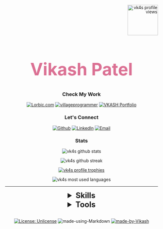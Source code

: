 <div align="center">
      <!-- PROFILE VIEWS -->
    <p align="right" style="line-height:1em"> 
        <img style="width:100px" src="https://komarev.com/ghpvc/?username=vk4s&label=Profile%20Views&color=d87093&style=flat-square" alt="vk4s profile views" />
    </p>
    <!-- NAME -->
    <h1 id="name" align="center" style="font-weight:bolder;color: palevioletred; font-size:4em">Vikash Patel</h1>
    <!-- <p align="left">
    🌱 I’m currently learning Nodejs  <br>
    👯 I’m looking to collaborate on Django  <br>
    ✌ I’m looking for help with full stack  <br>
    💬 Ask me about Programming and Life  <br>
    📖 Read awesome articles at <a href="https://www.lorbic.com" target="_BLANK"> Lorbic.com </a> <br>
    📖 Read my <a href="https://vk4s.github.io/index.html">Personal Blog</a> and  <br>
    📚 My <a href="https://villageprogrammer.blogspot.com">Tech Blog</a>  <br>
    📧 Contact me by <a href="mailto:vikash@lorbic.com" alt="vikash@lorbic.com">writing an email</a><br>
    </p> -->
</div>

<div align='center'>

### <b>Check My Work</b>

[![Lorbic.com](https://img.shields.io/badge/-lorbic.com-4291ff?style=for-the-badge&logo=blogger&logoColor=ffffff)](https://www.lorbic.com)
[![villageprogrammer](https://img.shields.io/badge/-villageprogrammer-d6430d?style=for-the-badge&logo=blogger&logoColor=ffffff)](https://villageprogrammer.blogspot.com)
[![VKASH Portfolio](https://img.shields.io/badge/-My%20Portfolio-e4eff2?style=for-the-badge&logo=rss&logoColor=black)](https://vkash.lorbic.com)

</div>

<div align='center'>

### <b>Let's Connect</b>

[![Github](https://img.shields.io/badge/-Github-181717?style=for-the-badge&logo=Github&logoColor=white)](https://github.com/vk4s)
[![LinkedIn](https://img.shields.io/badge/-LinkedIn-0077B5?style=for-the-badge&logo=LinkedIn&logoColor=white)](https://www.linkedin.com/in/vikaspatelp83/)
[![Email](https://img.shields.io/badge/Email-vikash@lorbic.com-8e62f5?style=for-the-badge&logoColor=)](mailto:vikash@lorbic.com)

</div>

<div align='center'>

### <b>Stats</b>

<!-- GITHUB STATS -->
<p align="center"> <img src="https://github-readme-stats.vercel.app/api?username=vk4s&theme=dracula&show_icons=true&count_private=true" alt="vk4s github stats" /> </p>
<!-- GITHUB STREAK -->
<p align="center"><img src="https://github-readme-streak-stats.herokuapp.com/?user=vk4s&theme=dracula" alt="vk4s github streak" /></p>
<!-- TROPHIES -->
<p align="center"> <a href="https://github.com/ryo-ma/github-profile-trophy"><img style="" src="https://github-profile-trophy.vercel.app/?username=vk4s&theme=dracula" alt="vk4s profile trophies" /></a> </p>
<!-- MOST USED LANGUAGES -->
<p align="center"><img  src="https://github-readme-stats.vercel.app/api/top-langs?username=vk4s&show_icons=true&locale=en&layout=compact&theme=dracula" alt="vk4s most used languages" /></p>
</div>

<hr>
<!-- Skills Section -->

<div align='center'>

<details>
  <summary style='font-size:25px'><b> Skills</b></summary>

<div align='left'>

[![python](https://img.shields.io/badge/python-★★★-lightgrey?labelColor=3776AB&logo=Python&style=for-the-badge&logoColor=white)](https://www.python.org/)
[![C++](https://img.shields.io/badge/c++-★★★-lightgrey?labelColor=39457E&logo=c%2B%2B&style=for-the-badge&logoColor=white)](https://isocpp.org/)
[![C](https://img.shields.io/badge/C-★★☆-lightgrey?labelColor=276DC3&logo=c&style=for-the-badge&logoColor=white)](www.iso.org/standard/74528.html)

[![mysql](https://img.shields.io/badge/mysql-★★☆-lightgrey?labelColor=003545&logo=mysql&style=for-the-badge&logoColor=white)](https://www.mysql.com/)
[![SQLite](https://img.shields.io/badge/SQLite-★★☆-lightgrey?labelColor=003B57&logo=SQLite&style=for-the-badge&logoColor=white)](https://www.sqlite.org/)
[![postgreSQL](https://img.shields.io/badge/PostgreSQL-★★☆-lightgrey?labelColor=4169E1&logo=PostgreSQL&style=for-the-badge&logoColor=white)](https://www.postgresql.org/)
[![mongoDB](https://img.shields.io/badge/MongoDB-★☆☆-lightgrey?labelColor=47A248&logo=MongoDB&style=for-the-badge&logoColor=white)](https://www.mongodb.com/)

[![bash](https://img.shields.io/badge/bash-★☆☆-lightgrey?labelColor=4EAA25&logo=GNU-Bash&style=for-the-badge&logoColor=white)](<https://en.wikipedia.org/wiki/Bash_(Unix_shell)>)
[![Powershell](https://img.shields.io/badge/powershell-★☆☆-lightgrey?labelColor=008080&logo=powershell&style=for-the-badge&logoColor=white)](https://www.microsoft.org/)

[![html](https://img.shields.io/badge/html-★★★-lightgrey?labelColor=E34F26&logo=HTML5&style=for-the-badge&logoColor=white)](https://www.w3schools.com/html)
[![css](https://img.shields.io/badge/css-★★★-lightgrey?labelColor=1572B6&logo=CSS3&style=for-the-badge&logoColor=white)](https://www.w3schools.com/css)
[![javascript](https://img.shields.io/badge/javascript-★★☆-lightgrey?labelColor=F7DF1E&logo=JavaScript&style=for-the-badge&logoColor=black)](https://www.w3schools.com/js)

</div>
</details>

</div>

<!-- Tools Section -->
<div align='center'>
<details>
  <summary style='font-size:25px'><b>Tools</b></summary>

<div align='left'>

![Linux](https://img.shields.io/badge/-Linux-FCC624?logo=Linux&style=for-the-badge&logoColor=black)
![Windows](https://img.shields.io/badge/-Windows-00adef?logo=windows&style=for-the-badge&logoColor=black)

![atom](https://img.shields.io/badge/-atom-66595C?logo=Atom&style=for-the-badge&logoColor=white)
![vim](https://img.shields.io/badge/-vim-019733?logo=Vim&style=for-the-badge&logoColor=white)
![VS Code](https://img.shields.io/badge/-VS%20Code-75AADB?logo=visual-studio-code&style=for-the-badge&logoColor=white)

![Git](https://img.shields.io/badge/-Git-F05032?logo=Git&style=for-the-badge&logoColor=white)
![Github](https://img.shields.io/badge/-Github-181717?logo=Github&style=for-the-badge&logoColor=white)
![Heroku](https://img.shields.io/badge/-Heroku-6762a6?logo=Heroku&style=for-the-badge&logoColor=white)

![Django](https://img.shields.io/badge/-Django-092E20?logo=Django&style=for-the-badge&logoColor=white)
![flask](https://img.shields.io/badge/-flask-000000?logo=Flask&style=for-the-badge&logoColor=white)
![jinja](https://img.shields.io/badge/-jinja-B41717?logo=Jinja&style=for-the-badge&logoColor=white)

![Nodejs](https://img.shields.io/badge/-Node%20JS-092E20?logo=Nodedotjs&style=for-the-badge&logoColor=white)
![ExpressJs](https://img.shields.io/badge/-express%20js-000000?logo=express&style=for-the-badge&logoColor=white)

</div>
</details>
</div>

<br>
<div align='center'>

[![License: Unlicense](https://img.shields.io/badge/license-Unlicense-blue.svg)](http://unlicense.org/)
![made-using-Markdown](https://img.shields.io/badge/Made%20using-Markdown-1f425f.svg)
[![made-by-Vikash](https://img.shields.io/badge/with%20💖%20by-Vikash-cc62c3.svg)](http://vkash.lorbic.com)

</div>

</div>
